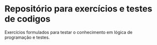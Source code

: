 # Repositório para exercícios e testes de codigos 

Exercícios formulados para testar o conhecimento em lógica de programação e testes.

